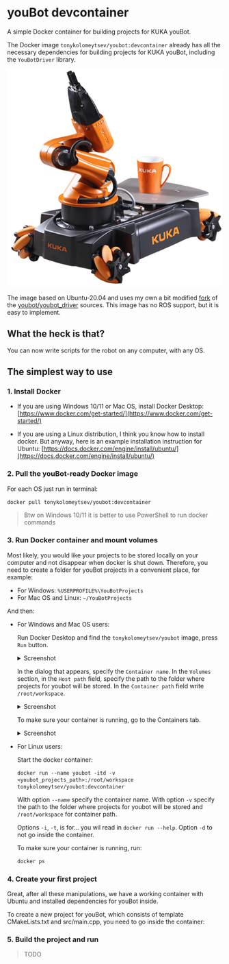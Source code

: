 # youBot devcontainer

A simple Docker container for building projects for KUKA youBot. 

The Docker image `tonykolomeytsev/youbot:devcontainer` already has all the necessary dependencies for building projects for KUKA youBot, including the `YouBotDriver` library.

<p align="center">
    <img src="https://github.com/tonykolomeytsev/youbot_devcontainer/raw/master/media/robot.png">
</p>

The image based on Ubuntu-20.04 and uses my own a bit modified [fork](https://github.com/tonykolomeytsev/youbot_driver) of the [youbot/youbot_driver](https://github.com/youbot/youbot_driver) sources. This image has no ROS support, but it is easy to implement.

## What the heck is that?

You can now write scripts for the robot on any computer, with any OS.

## The simplest way to use

### 1. Install Docker

- If you are using Windows 10/11 or Mac OS, install Docker Desktop:
    [https://www.docker.com/get-started/](https://www.docker.com/get-started/)

- If you are using a Linux distribution, I think you know how to install docker. But anyway, here is an example installation instruction for Ubuntu: [https://docs.docker.com/engine/install/ubuntu/](https://docs.docker.com/engine/install/ubuntu/)

### 2. Pull the youBot-ready Docker image

For each OS just run in terminal:

```bash
docker pull tonykolomeytsev/youbot:devcontainer
```

> Btw on Windows 10/11 it is better to use PowerShell to run docker commands

### 3. Run Docker container and mount volumes

Most likely, you would like your projects to be stored locally on your computer and not disappear when docker is shut down. Therefore, you need to create a folder for youBot projects in a convenient place, for example:
- For Windows: `%USERPROFILE%\YouBotProjects`
- For Mac OS and Linux: `~/YouBotProjects`

And then:
- For Windows and Mac OS users:
    
    Run Docker Desktop and find the `tonykolomeytsev/youbot` image, press `Run` button.
    <details>
    <summary>Screenshot</summary>

    ![Docker Desktop Images Tab](https://github.com/tonykolomeytsev/youbot_devcontainer/raw/master/media/screenshot1.png)

    </details>

    In the dialog that appears, specify the `Container name`. In the `Volumes` section, in the `Host path` field, specify the path to the folder where projects for youbot will be stored. In the `Container path` field write `/root/workspace`.

    <details>
    <summary>Screenshot</summary>

    ![Docker Desktop Images Tab](https://github.com/tonykolomeytsev/youbot_devcontainer/raw/master/media/screenshot2.png)
    
    </details>

    To make sure your container is running, go to the Containers tab.

    <details>
    <summary>Screenshot</summary>

    ![Docker Desktop Images Tab](https://github.com/tonykolomeytsev/youbot_devcontainer/raw/master/media/screenshot3.png)
    
    </details>

- For Linux users:

    Start the docker container:
    ```
    docker run --name youbot -itd -v <youbot_projects_path>:/root/workspace tonykolomeytsev/youbot:devcontainer
    ```

    WIth option `--name` specify the container name. With option `-v` specify the path to the folder where projects for youbot will be stored and `/root/workspace` for container path. 
    
    Options `-i`, `-t`, is for... you wil read in `docker run --help`. Option `-d` to not go inside the container.

    To make sure your container is running, run:
    
    ```bash
    docker ps
    ```

### 4. Create your first project

Great, after all these manipulations, we have a working container with Ubuntu and installed dependencies for youBot inside.

To create a new project for youBot, which consists of template CMakeLists.txt and src/main.cpp, you need to go inside the container:

### 5. Build the project and run

> TODO

